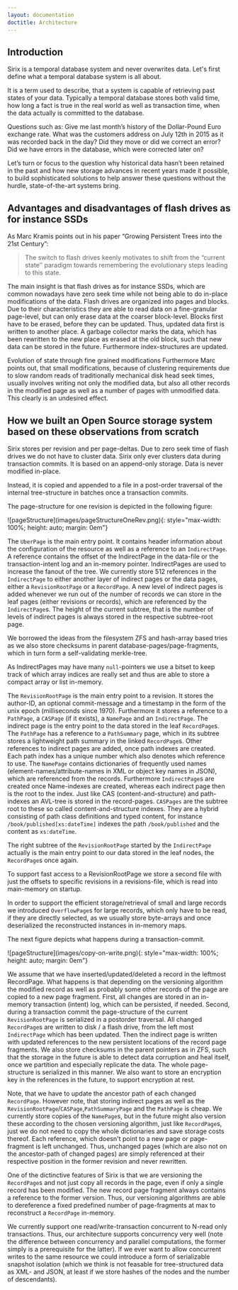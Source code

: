 ```yaml
---
layout: documentation
doctitle: Architecture
---
```


## Introduction
Sirix is a temporal database system and never overwrites data. Let's first define what a temporal database system is all about.

It is a term used to describe, that a system is capable of retrieving past states of your data. Typically a temporal database stores both valid time, how long a fact is true in the real world as well as transaction time, when the data actually is committed to the database.

Questions such as: Give me last month’s history of the Dollar-Pound Euro exchange rate. What was the customers address on July 12th in 2015 as it was recorded back in the day? Did they move or did we correct an error? Did we have errors in the database, which were corrected later on?

Let’s turn or focus to the question why historical data hasn’t been retained in the past and how new storage advances in recent years made it possible, to build sophisticated solutions to help answer these questions without the hurdle, state-of-the-art systems bring.

## Advantages and disadvantages of flash drives as for instance SSDs
As Marc Kramis points out in his paper “Growing Persistent Trees into the 21st Century”:

> The switch to flash drives keenly motivates to shift from the “current state’’ paradigm towards remembering the evolutionary steps leading to this state.

The main insight is that flash drives as for instance SSDs, which are common nowadays have zero seek time while not being able to do in-place modifications of the data. Flash drives are organized into pages and blocks. Due to their characteristics they are able to read data on a fine-granular page-level, but can only erase data at the coarser block-level. Blocks first have to be erased, before they can be updated. Thus, updated data first is written to another place. A garbage collector marks the data, which has been rewritten to the new place as erased at the old block, such that new data can be stored in the future. Furthermore index-structures are updated.

Evolution of state through fine grained modifications
Furthermore Marc points out, that small modifications, because of clustering requirements due to slow random reads of traditionally mechanical disk head seek times, usually involves writing not only the modified data, but also all other records in the modified page as well as a number of pages with unmodified data. This clearly is an undesired effect.

## How we built an Open Source storage system based on these observations from scratch

Sirix stores per revision and per page-deltas. Due to zero seek time of flash drives we do not have to cluster data. Sirix only ever clusters data during transaction commits. It is based on an append-only storage. Data is never modified in-place.

Instead, it is copied and appended to a file in a post-order traversal of the internal tree-structure in batches once a transaction commits.

The page-structure for one revision is depicted in the following figure:

<div class="img_container">
![pageStructure](images/pageStructureOneRev.png){: style="max-width: 100%; height: auto; margin: 0em"}
</div>

The `UberPage` is the main entry point. It contains header information about the configuration of the resource as well as a reference to an `IndirectPage`. A reference contains the offset of the IndirectPage in the data-file or the transaction-intent log and an in-memory pointer. IndirectPages are used to increase the fanout of the tree. We currently store 512 references in the `IndirectPage` to either another layer of indirect pages or the data pages, either a `RevisionRootPage` or a `RecordPage`. A new level of indirect pages is added whenever we run out of the number of records we can store in the leaf pages (either revisions or records), which are referenced by the `IndirectPage`s. The height of the current subtree, that is the number of levels of indirect pages is always stored in the respective subtree-root page.

We borrowed the ideas from the filesystem ZFS and hash-array based tries as we also store checksums in parent database-pages/page-fragments, which in turn form a self-validating merkle-tree.

As IndirectPages may have many `null`-pointers we use a bitset to keep track of which array indices are really set and thus are able to store a compact array or list in-memory.

The `RevisionRootPage` is the main entry point to a revision. It stores the author-ID, an optional commit-message and a timestamp in the form of the unix epoch (milliseconds since 1970). Furthermore it stores a reference to a `PathPage`, a `CASPage` (if it exists), a `NamePage` and an `IndirectPage`. The indirect page is the entry point to the data stored in the leaf `RecordPage`s. The `PathPage` has a reference to a `PathSummary` page, which in its subtree stores a lightweight path summary in the linked `RecordPage`s. Other references to indirect pages are added, once path indexes are created. Each path index has a unique number which also denotes which reference to use. The `NamePage` contains dictionaries of frequently used names (element-names/attribute-names in XML or object key names in JSON), which are referenced from the records. Furthermore `IndirectPage`s are created once Name-indexes are created, whereas each indirect page then is the root to the index. Just like CAS (content-and-structure) and path-indexes an AVL-tree is stored in the record-pages. `CASPages` are the subtree root to these so called content-and-structure indexes. They are a hybrid consisting of path class definitions and typed content, for instance `/book/published[xs:dateTime]` indexes the path `/book/published` and the content as `xs:dateTime`.

The right subtree of the `RevisionRootPage` started by the `IndirectPage` actually is the main entry point to our data stored in the leaf nodes, the `RecordPage`s once again.

To support fast access to a RevisionRootPage we store a second file with just the offsets to specific revisions in a revisions-file, which is read into main-memory on startup.

In order to support the efficient storage/retrieval of small and large records we introduced `OverflowPage`s for large records, which only have to be read, if they are directly selected, as we usually store byte-arrays and once deserialized the reconstructed instances in in-memory maps.

The next figure depicts what happens during a transaction-commit.

<div class="img_container">
![pageStructure](images/copy-on-write.png){: style="max-width: 100%; height: auto; margin: 0em"}
</div>

We assume that we have inserted/updated/deleted a record in the leftmost RecordPage. What happens is that depending on the versioning algorithm the modified record as well as probably some other records of the page are copied to a new page fragment. First, all changes are stored in an in-memory transaction (intent) log, which can be persisted, if needed. Second, during a transaction commit the page-structure of the current `RevisionRootPage` is serialized in a postorder traversal. All changed `RecordPage`s are written to disk / a flash drive, from the left most `IndirectPage` which has been updated. Then the indirect page is written with updated references to the new persistent locations of the record page fragments. We also store checksums in the parent pointers as in ZFS, such that the storage in the future is able to detect data corruption and heal itself, once we partition and especially replicate the data. The whole page-structure is serialized in this manner. We also want to store an encryption key in the references in the future, to support encryption at rest. 

Note, that we have to update the ancestor path of each changed `RecordPage`. However note, that storing indirect pages as well as the `RevisionRootPage`/`CASPage`,`PathSummaryPage` and the `PathPage` is cheap. We currently store copies of the `NamePage`s, but in the future might also version these according to the chosen versioning algorithm, just like `RecordPage`s, just we do not need to copy the whole dictionaries and save storage costs thereof. Each reference, which doesn't point to a new page or page-fragment is left unchanged. Thus, unchanged pages (which are also not on the ancestor-path of changed pages) are simply referenced at their respective position in the former revision and never rewritten. 

One of the dictinctive features of Sirix is that we are versioning the `RecordPage`s and not just copy all records in the page, even if only a single record has been modified. The new record page fragment always contains a reference to the former version. Thus, our versioning algorithms are able to dereference a fixed predefined number of page-fragments at max to reconstruct a `RecordPage` in-memory.

We currently support one read/write-transaction concurrent to N-read only transactions. Thus, our architecture supports concurrency very well (note the difference between concurrency and parallel computations, the former simply is a prerequisite for the latter). If we ever want to allow concurrent writes to the same resource we could introduce a form of serializable snapshot isolation (which we think is not feasable for tree-structured data as XML- and JSON, at least if we store hashes of the nodes and the number of descendants).
